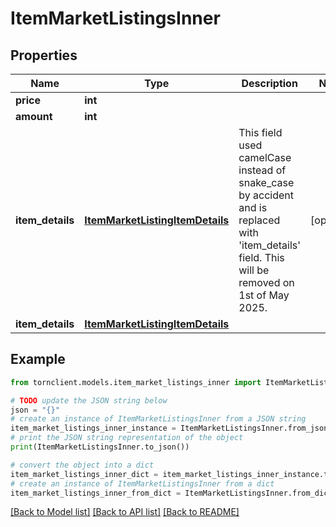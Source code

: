 # ItemMarketListingsInner


## Properties

Name | Type | Description | Notes
------------ | ------------- | ------------- | -------------
**price** | **int** |  | 
**amount** | **int** |  | 
**item_details** | [**ItemMarketListingItemDetails**](ItemMarketListingItemDetails.md) | This field used camelCase instead of snake_case by accident and is replaced with &#39;item_details&#39; field. This will be removed on 1st of May 2025. | [optional] 
**item_details** | [**ItemMarketListingItemDetails**](ItemMarketListingItemDetails.md) |  | 

## Example

```python
from tornclient.models.item_market_listings_inner import ItemMarketListingsInner

# TODO update the JSON string below
json = "{}"
# create an instance of ItemMarketListingsInner from a JSON string
item_market_listings_inner_instance = ItemMarketListingsInner.from_json(json)
# print the JSON string representation of the object
print(ItemMarketListingsInner.to_json())

# convert the object into a dict
item_market_listings_inner_dict = item_market_listings_inner_instance.to_dict()
# create an instance of ItemMarketListingsInner from a dict
item_market_listings_inner_from_dict = ItemMarketListingsInner.from_dict(item_market_listings_inner_dict)
```
[[Back to Model list]](../README.md#documentation-for-models) [[Back to API list]](../README.md#documentation-for-api-endpoints) [[Back to README]](../README.md)


